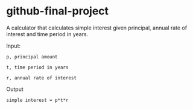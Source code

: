 # github-final-project

A calculator that calculates simple interest given principal, annual rate of interest and time period in years.

Input:

	p, principal amount
   
	t, time period in years
   
	r, annual rate of interest
   
Output

	simple interest = p*t*r
